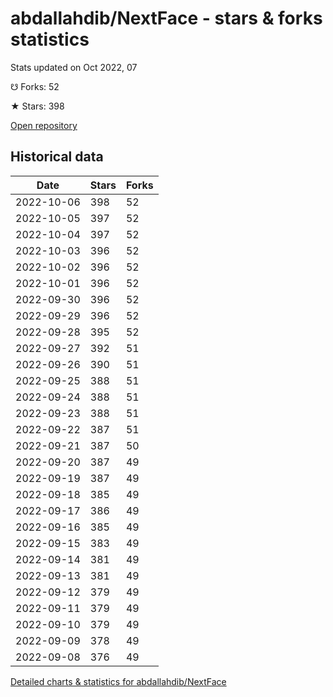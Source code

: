 # abdallahdib/NextFace - stars & forks statistics

Stats updated on Oct 2022, 07

☋ Forks: 52

★ Stars: 398

[Open repository](https://github.com/abdallahdib/NextFace)

## Historical data
| Date | Stars | Forks |
|------|-------|-------|
| 2022-10-06 | 398 | 52 | 
| 2022-10-05 | 397 | 52 | 
| 2022-10-04 | 397 | 52 | 
| 2022-10-03 | 396 | 52 | 
| 2022-10-02 | 396 | 52 | 
| 2022-10-01 | 396 | 52 | 
| 2022-09-30 | 396 | 52 | 
| 2022-09-29 | 396 | 52 | 
| 2022-09-28 | 395 | 52 | 
| 2022-09-27 | 392 | 51 | 
| 2022-09-26 | 390 | 51 | 
| 2022-09-25 | 388 | 51 | 
| 2022-09-24 | 388 | 51 | 
| 2022-09-23 | 388 | 51 | 
| 2022-09-22 | 387 | 51 | 
| 2022-09-21 | 387 | 50 | 
| 2022-09-20 | 387 | 49 | 
| 2022-09-19 | 387 | 49 | 
| 2022-09-18 | 385 | 49 | 
| 2022-09-17 | 386 | 49 | 
| 2022-09-16 | 385 | 49 | 
| 2022-09-15 | 383 | 49 | 
| 2022-09-14 | 381 | 49 | 
| 2022-09-13 | 381 | 49 | 
| 2022-09-12 | 379 | 49 | 
| 2022-09-11 | 379 | 49 | 
| 2022-09-10 | 379 | 49 | 
| 2022-09-09 | 378 | 49 | 
| 2022-09-08 | 376 | 49 | 


[Detailed charts & statistics for abdallahdib/NextFace](https://reviewgithub.com/rep/abdallahdib/NextFace)
